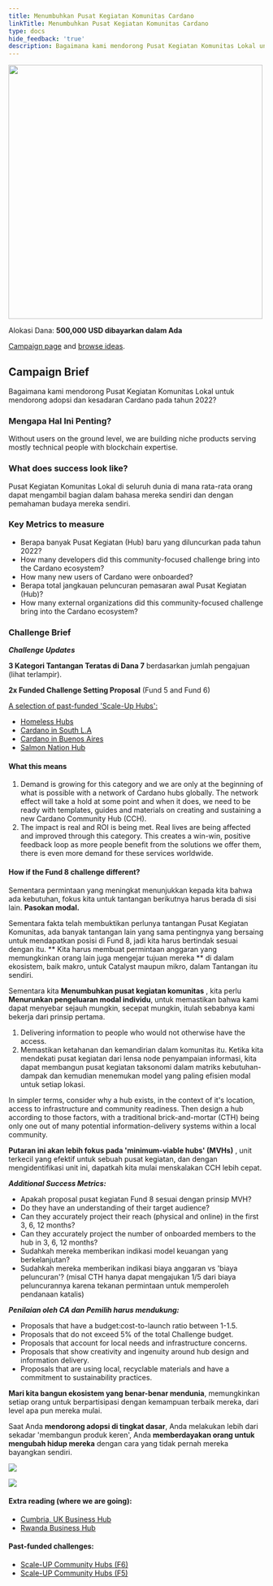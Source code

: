 ```yaml
---
title: Menumbuhkan Pusat Kegiatan Komunitas Cardano
linkTitle: Menumbuhkan Pusat Kegiatan Komunitas Cardano
type: docs
hide_feedback: 'true'
description: Bagaimana kami mendorong Pusat Kegiatan Komunitas Lokal untuk mendorong adopsi dan kesadaran Cardano pada tahun 2022?
---
```


<img src="https://cardano.ideascale.com/community-library/accounts/93/936143/Public/07-Scale-UP-Cardanos-Community-Hubs-f2a538.png" style="width:500px;height500px">

Alokasi Dana: **500,000 USD dibayarkan dalam Ada**

[Campaign page](https://cardano.ideascale.com/c/idea/381022) and [browse ideas](https://cardano.ideascale.com/c/campaigns/26439/stage/all/ideas/unspecified).

## Campaign Brief

Bagaimana kami mendorong Pusat Kegiatan Komunitas Lokal untuk mendorong adopsi dan kesadaran Cardano pada tahun 2022?

### Mengapa Hal Ini Penting?

Without users on the ground level, we are building niche products serving mostly technical people with blockchain expertise.

### What does success look like?

Pusat Kegiatan Komunitas Lokal di seluruh dunia di mana rata-rata orang dapat mengambil bagian dalam bahasa mereka sendiri dan dengan pemahaman budaya mereka sendiri.

### Key Metrics to measure

- Berapa banyak Pusat Kegiatan (Hub) baru yang diluncurkan pada tahun 2022?
- How many developers did this community-focused challenge bring into the Cardano ecosystem?
- How many new users of Cardano were onboarded?
- Berapa total jangkauan peluncuran pemasaran awal Pusat Kegiatan (Hub)?
- How many external organizations did this community-focused challenge bring into the Cardano ecosystem?

### Challenge Brief

***Challenge Updates***

**3 Kategori Tantangan Teratas di Dana 7** berdasarkan jumlah pengajuan (lihat terlampir).

**2x Funded Challenge Setting Proposal** (Fund 5 and Fund 6)

<u>A selection of past-funded 'Scale-Up Hubs':</u>

- [Homeless Hubs](https://cardano.ideascale.com/a/dtd/367891-48088)
- [Cardano in South L.A](https://cardano.ideascale.com/a/dtd/367936-48088)
- [Cardano in Buenos Aires](https://cardano.ideascale.com/a/dtd/367293-48088)
- [Salmon Nation Hub](https://cardano.ideascale.com/a/dtd/368369-48088)

#### What this means

1. Demand is growing for this category and we are only at the beginning of what is possible with a network of Cardano hubs globally. The network effect will take a hold at some point and when it does, we need to be ready with templates, guides and materials on creating and sustaining a new Cardano Community Hub (CCH).
2. The impact is real and ROI is being met. Real lives are being affected and improved through this category. This creates a win-win, positive feedback loop as more people benefit from the solutions we offer them, there is even more demand for these services worldwide.

#### How if the Fund 8 challenge different?

Sementara permintaan yang meningkat menunjukkan kepada kita bahwa ada kebutuhan, fokus kita untuk tantangan berikutnya harus berada di sisi lain. **Pasokan modal.**

Sementara fakta telah membuktikan perlunya tantangan Pusat Kegiatan Komunitas, ada banyak tantangan lain yang sama pentingnya yang bersaing untuk mendapatkan posisi di Fund 8, jadi kita harus bertindak sesuai dengan itu. **&nbsp;Kita harus membuat permintaan anggaran yang memungkinkan orang lain juga mengejar tujuan mereka ** di dalam ekosistem, baik makro, untuk Catalyst maupun mikro, dalam Tantangan itu sendiri.

Sementara kita **Menumbuhkan pusat kegiatan komunitas** , kita perlu **Menurunkan pengeluaran modal individu**, untuk memastikan bahwa kami dapat menyebar sejauh mungkin, secepat mungkin, itulah sebabnya kami bekerja dari prinsip pertama.

1. Delivering information to people who would not otherwise have the access.
2. Memastikan ketahanan dan kemandirian dalam komunitas itu. Ketika kita mendekati pusat kegiatan dari lensa node penyampaian informasi, kita dapat membangun pusat kegiatan taksonomi dalam matriks kebutuhan-dampak dan kemudian menemukan model yang paling efisien modal untuk setiap lokasi.

In simpler terms, consider why a hub exists, in the context of it's location, access to infrastructure and community readiness. Then design a hub according to those factors, with a traditional brick-and-mortar (CTH) being only one out of many potential information-delivery systems within a local community.

**Putaran ini akan lebih fokus pada 'minimum-viable hubs' (MVHs)** , unit terkecil yang efektif untuk sebuah pusat kegiatan, dan dengan mengidentifikasi unit ini, dapatkah kita mulai menskalakan CCH lebih cepat.

***Additional Success Metrics:***

- Apakah proposal pusat kegiatan Fund 8 sesuai dengan prinsip MVH?
- Do they have an understanding of their target audience?
- Can they accurately project their reach (physical and online) in the first 3, 6, 12 months?
- Can they accurately project the number of onboarded members to the hub in 3, 6, 12 months?
- Sudahkah mereka memberikan indikasi model keuangan yang berkelanjutan?
- Sudahkah mereka memberikan indikasi biaya anggaran vs 'biaya peluncuran'? (misal CTH hanya dapat mengajukan 1/5 dari biaya peluncurannya karena tekanan permintaan untuk memperoleh pendanaan katalis)

***Penilaian oleh CA dan Pemilih harus mendukung:***

- Proposals that have a budget:cost-to-launch ratio between 1-1.5.
- Proposals that do not exceed 5% of the total Challenge budget.
- Proposals that account for local needs and infrastructure concerns.
- Proposals that show creativity and ingenuity around hub design and information delivery.
- Proposals that are using local, recyclable materials and have a commitment to sustainability practices.

**Mari kita bangun ekosistem yang benar-benar mendunia**, memungkinkan setiap orang untuk berpartisipasi dengan kemampuan terbaik mereka, dari level apa pun mereka mulai.

Saat Anda **mendorong adopsi di tingkat dasar**, Anda melakukan lebih dari sekadar 'membangun produk keren', Anda **memberdayakan orang untuk mengubah hidup mereka** dengan cara yang tidak pernah mereka bayangkan sendiri.

![](https://i.imgur.com/bZQvrLI.jpeg)

![](https://i.imgur.com/MWddZex.gif)

#### Extra reading (where we are going):

- [Cumbria, UK Business Hub](https://www.gov.uk/government/news/sellafield-invests-26m-to-create-cumbria-business-hub)
- [Rwanda Business Hub](https://techcrunch.com/2021/12/03/norrsken-foundations-hub-opens-in-rwanda-to-house-1000-entrepreneurs-by-next-year)

#### Past-funded challenges:

- [Scale-UP Community Hubs (F6)](https://cardano.ideascale.com/a/dtd/Scale-UP-Cardano-s-Community-Hubs/369413-48088)
- [Scale-UP Community Hubs (F5)](https://cardano.ideascale.com/a/dtd/Scale-UP-Cardano-s-Community-Hubs/352534-48088)
